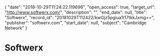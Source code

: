{
  "date": "2018-10-29T11:24:22.119696", 
  "open_access": true, 
  "target_url": "http://www.softwerx.com/", 
  "description": "", 
  "end_date": null, 
  "title": "Softwerx", 
  "record_id": "20181029T112422/kwGjz5pgiua1t17tkkJxmg==", 
  "publisher": "softwerx.com", 
  "start_date": null, 
  "subject": "Cambridge Network"
}

# Softwerx

